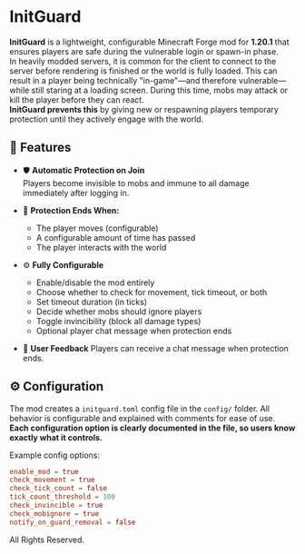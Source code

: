 # InitGuard

**InitGuard** is a lightweight, configurable Minecraft Forge mod for **1.20.1** that ensures players are safe during the vulnerable login or spawn-in phase.  
In heavily modded servers, it is common for the client to connect to the server before rendering is finished or the world is fully loaded. This can result in a player being technically "in-game"—and therefore vulnerable—while still staring at a loading screen. During this time, mobs may attack or kill the player before they can react.  
**InitGuard prevents this** by giving new or respawning players temporary protection until they actively engage with the world.

## 🔐 Features

- 🛡️ **Automatic Protection on Join**  
  Players become invisible to mobs and immune to all damage immediately after logging in.

- 🧭 **Protection Ends When:**
  - The player moves (configurable)
  - A configurable amount of time has passed
  - The player interacts with the world

- ⚙️ **Fully Configurable**
  - Enable/disable the mod entirely
  - Choose whether to check for movement, tick timeout, or both
  - Set timeout duration (in ticks)
  - Decide whether mobs should ignore players
  - Toggle invincibility (block all damage types)
  - Optional player chat message when protection ends

- 💬 **User Feedback**
  Players can receive a chat message when protection ends.

## ⚙️ Configuration

The mod creates a `initguard.toml` config file in the `config/` folder. All behavior is configurable and explained with comments for ease of use.  
**Each configuration option is clearly documented in the file, so users know exactly what it controls.**

Example config options:
```toml
enable_mod = true
check_movement = true
check_tick_count = false
tick_count_threshold = 100
check_invincible = true
check_mobignore = true
notify_on_guard_removal = false
```

All Rights Reserved.
